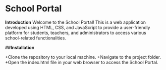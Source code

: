 # School Portal
**Introduction**
Welcome to the School Portal! This is a web application developed using HTML, CSS, and JavaScript to provide a user-friendly platform for students, 
teachers, and administrators to access various school-related functionalities.

**##Installation**

+Clone the repository to your local machine.
+Navigate to the project folder.
+Open the index.html file in your web browser to access the School Portal.

